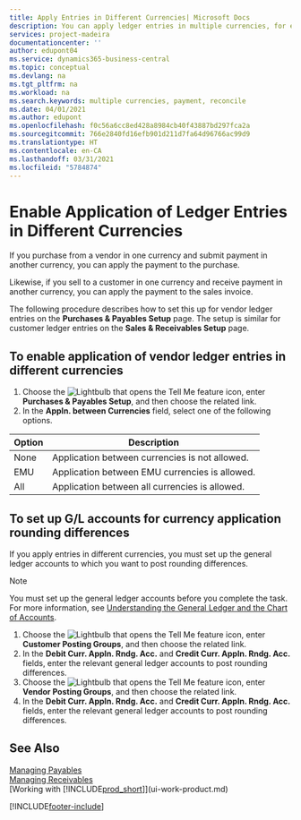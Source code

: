 ```yaml
---
title: Apply Entries in Different Currencies| Microsoft Docs
description: You can apply ledger entries in multiple currencies, for example, if you sell in one currency and receive payment in another.
services: project-madeira
documentationcenter: ''
author: edupont04
ms.service: dynamics365-business-central
ms.topic: conceptual
ms.devlang: na
ms.tgt_pltfrm: na
ms.workload: na
ms.search.keywords: multiple currencies, payment, reconcile
ms.date: 04/01/2021
ms.author: edupont
ms.openlocfilehash: f0c56a6cc8ed428a8984cb40f43887bd297fca2a
ms.sourcegitcommit: 766e2840fd16efb901d211d7fa64d96766ac99d9
ms.translationtype: HT
ms.contentlocale: en-CA
ms.lasthandoff: 03/31/2021
ms.locfileid: "5784874"
---
```

# <a name="enable-application-of-ledger-entries-in-different-currencies"></a>Enable Application of Ledger Entries in Different Currencies
If you purchase from a vendor in one currency and submit payment in another currency, you can apply the payment to the purchase.

Likewise, if you sell to a customer in one currency and receive payment in another currency, you can apply the payment to the sales invoice.

The following procedure describes how to set this up for vendor ledger entries on the **Purchases & Payables Setup** page. The setup is similar for customer ledger entries on the **Sales & Receivables Setup** page.

## <a name="to-enable-application-of-vendor-ledger-entries-in-different-currencies"></a>To enable application of vendor ledger entries in different currencies
1. Choose the ![Lightbulb that opens the Tell Me feature](media/ui-search/search_small.png "Tell me what you want to do") icon, enter **Purchases & Payables Setup**, and then choose the related link.
2. In the **Appln. between Currencies** field, select one of the following options.

| Option | Description |
| --- | --- |
| None |Application between currencies is not allowed. |
| EMU |Application between EMU currencies is allowed. |
| All |Application between all currencies is allowed. |

## <a name="to-set-up-gl-accounts-for-currency-application-rounding-differences"></a>To set up G/L accounts for currency application rounding differences  
If you apply entries in different currencies, you must set up the general ledger accounts to which you want to post rounding differences.  

> [!NOTE]  
>  You must set up the general ledger accounts before you complete the task. For more information, see [Understanding the General Ledger and the Chart of Accounts](finance-general-ledger.md).

1. Choose the ![Lightbulb that opens the Tell Me feature](media/ui-search/search_small.png "Tell me what you want to do") icon, enter **Customer Posting Groups**, and then choose the related link.  
2. In the **Debit Curr. Appln. Rndg. Acc.** and **Credit Curr. Appln. Rndg. Acc.** fields, enter the relevant general ledger accounts to post rounding differences.  
3. Choose the ![Lightbulb that opens the Tell Me feature](media/ui-search/search_small.png "Tell me what you want to do") icon, enter **Vendor Posting Groups**, and then choose the related link.  
4. In the **Debit Curr. Appln. Rndg. Acc.** and **Credit Curr. Appln. Rndg. Acc.** fields, enter the relevant general ledger accounts to post rounding differences.  

## <a name="see-also"></a>See Also
[Managing Payables](payables-manage-payables.md)  
[Managing Receivables](receivables-manage-receivables.md)  
[Working with [!INCLUDE[prod_short](includes/prod_short.md)]](ui-work-product.md)


[!INCLUDE[footer-include](includes/footer-banner.md)]
